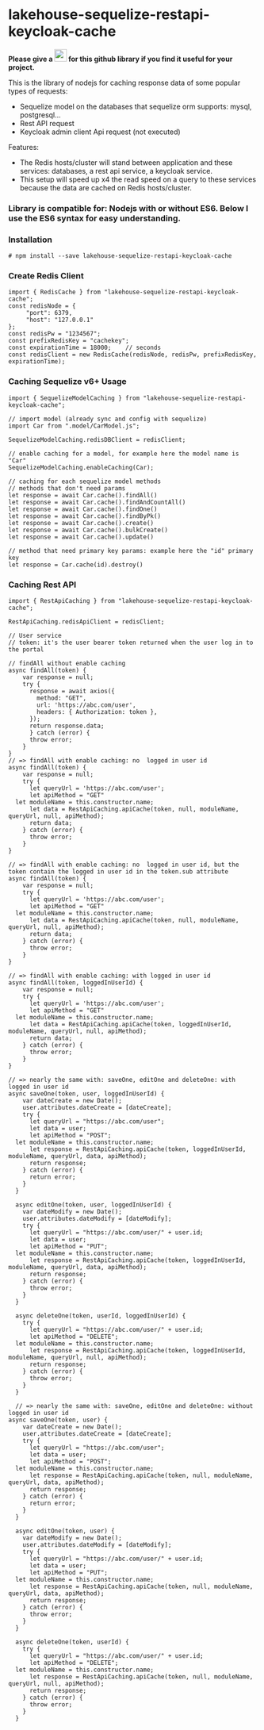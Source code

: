 # lakehouse-sequelize-restapi-keycloak-cache

**Please give a <img src="https://github.blog/wp-content/uploads/2020/09/github-stars-logo_Color.png" width="25" height="25"> for this github library if you find it useful for your project.**

This is the library of nodejs for caching response data of some popular types of requests: 
+ Sequelize model on the databases that sequelize orm supports: mysql, postgresql...
+ Rest API request
+ Keycloak admin client Api request (not executed)

Features:
+ The Redis hosts/cluster will stand between application and these services: databases, a rest api service, a keycloak service.
+ This setup will speed up x4 the read speed on a query to these services because the data are cached on Redis hosts/cluster.

### Library is compatible for: Nodejs with or without ES6. Below I use the ES6 syntax for easy understanding.

### Installation
    # npm install --save lakehouse-sequelize-restapi-keycloak-cache

### Create Redis Client
    import { RedisCache } from "lakehouse-sequelize-restapi-keycloak-cache";
    const redisNode = {
         "port": 6379,
         "host": "127.0.0.1"
    };
    const redisPw = "1234567";
    const prefixRedisKey = "cachekey";
    const expirationTime = 18000;    // seconds
    const redisClient = new RedisCache(redisNode, redisPw, prefixRedisKey, expirationTime);

### Caching Sequelize v6+ Usage
	import { SequelizeModelCaching } from "lakehouse-sequelize-restapi-keycloak-cache";
	
    // import model (already sync and config with sequelize)
    import Car from ".model/CarModel.js";
	
    SequelizeModelCaching.redisDBClient = redisClient;
    
    // enable caching for a model, for example here the model name is "Car"
    SequelizeModelCaching.enableCaching(Car);
    
    // caching for each sequelize model methods
    // methods that don't need params
    let response = await Car.cache().findAll()
    let response = await Car.cache().findAndCountAll()
    let response = await Car.cache().findOne()
    let response = await Car.cache().findByPk()
    let response = await Car.cache().create()
    let response = await Car.cache().bulkCreate()
    let response = await Car.cache().update()
    
    // method that need primary key params: example here the "id" primary key
    let response = Car.cache(id).destroy()

### Caching Rest API
    import { RestApiCaching } from "lakehouse-sequelize-restapi-keycloak-cache";
    
    RestApiCaching.redisApiClient = redisClient;
    
    // User service
    // token: it's the user bearer token returned when the user log in to the portal
    
    // findAll without enable caching
    async findAll(token) {
        var response = null;
        try {
          response = await axios({
            method: "GET",
            url: 'https://abc.com/user',
            headers: { Authorization: token },
          });
          return response.data;
          } catch (error) {
          throw error;
        }
    }
    // => findAll with enable caching: no  logged in user id
    async findAll(token) {
        var response = null;
        try {
          let queryUrl = 'https://abc.com/user';
          let apiMethod = "GET"
	  let moduleName = this.constructor.name;
          let data = RestApiCaching.apiCache(token, null, moduleName, queryUrl, null, apiMethod);
          return data;
        } catch (error) {
          throw error;
        }
    }
    
    // => findAll with enable caching: no  logged in user id, but the token contain the logged in user id in the token.sub attribute
    async findAll(token) {
        var response = null;
        try {
          let queryUrl = 'https://abc.com/user';
          let apiMethod = "GET"
	  let moduleName = this.constructor.name;
          let data = RestApiCaching.apiCache(token, null, moduleName, queryUrl, null, apiMethod);
          return data;
        } catch (error) {
          throw error;
        }
    }
    
    // => findAll with enable caching: with logged in user id
    async findAll(token, loggedInUserId) {
        var response = null;
        try {
          let queryUrl = 'https://abc.com/user';
          let apiMethod = "GET"
	  let moduleName = this.constructor.name;
          let data = RestApiCaching.apiCache(token, loggedInUserId, moduleName, queryUrl, null, apiMethod);
          return data;
        } catch (error) {
          throw error;
        }
    }
    
    // => nearly the same with: saveOne, editOne and deleteOne: with logged in user id
    async saveOne(token, user, loggedInUserId) {
        var dateCreate = new Date();
        user.attributes.dateCreate = [dateCreate];
        try {
          let queryUrl = "https://abc.com/user";
          let data = user;
          let apiMethod = "POST";
	  let moduleName = this.constructor.name;
          let response = RestApiCaching.apiCache(token, loggedInUserId, moduleName, queryUrl, data, apiMethod);
          return response;
        } catch (error) {
          return error;
        }
      }
    
      async editOne(token, user, loggedInUserId) {
        var dateModify = new Date();
        user.attributes.dateModify = [dateModify];
        try {
          let queryUrl = "https://abc.com/user/" + user.id;
          let data = user;
          let apiMethod = "PUT";
	  let moduleName = this.constructor.name;
          let response = RestApiCaching.apiCache(token, loggedInUserId, moduleName, queryUrl, data, apiMethod);
          return response;
        } catch (error) {
          throw error;
        }
      }
    
      async deleteOne(token, userId, loggedInUserId) {
        try {
          let queryUrl = "https://abc.com/user/" + user.id;
          let apiMethod = "DELETE";
	  let moduleName = this.constructor.name;
          let response = RestApiCaching.apiCache(token, loggedInUserId, moduleName, queryUrl, null, apiMethod);
          return response;
        } catch (error) {
          throw error;
        }
      }
      
      // => nearly the same with: saveOne, editOne and deleteOne: without logged in user id
    async saveOne(token, user) {
        var dateCreate = new Date();
        user.attributes.dateCreate = [dateCreate];
        try {
          let queryUrl = "https://abc.com/user";
          let data = user;
          let apiMethod = "POST";
	  let moduleName = this.constructor.name;
          let response = RestApiCaching.apiCache(token, null, moduleName, queryUrl, data, apiMethod);
          return response;
        } catch (error) {
          return error;
        }
      }
    
      async editOne(token, user) {
        var dateModify = new Date();
        user.attributes.dateModify = [dateModify];
        try {
          let queryUrl = "https://abc.com/user/" + user.id;
          let data = user;
          let apiMethod = "PUT";
	  let moduleName = this.constructor.name;
          let response = RestApiCaching.apiCache(token, null, moduleName, queryUrl, data, apiMethod);
          return response;
        } catch (error) {
          throw error;
        }
      }
    
      async deleteOne(token, userId) {
        try {
          let queryUrl = "https://abc.com/user/" + user.id;
          let apiMethod = "DELETE";
	  let moduleName = this.constructor.name;
          let response = RestApiCaching.apiCache(token, null, moduleName, queryUrl, null, apiMethod);
          return response;
        } catch (error) {
          throw error;
        }
      }
